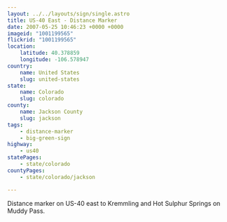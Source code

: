 ```yaml
---
layout: ../../layouts/sign/single.astro
title: US-40 East - Distance Marker
date: 2007-05-25 10:46:23 +0000 +0000
imageid: "1001199565"
flickrid: "1001199565"
location:
    latitude: 40.378859
    longitude: -106.578947
country:
    name: United States
    slug: united-states
state:
    name: Colorado
    slug: colorado
county:
    name: Jackson County
    slug: jackson
tags:
    - distance-marker
    - big-green-sign
highway:
    - us40
statePages:
    - state/colorado
countyPages:
    - state/colorado/jackson

---
```

Distance marker on US-40 east to Kremmling and Hot Sulphur Springs on Muddy Pass.